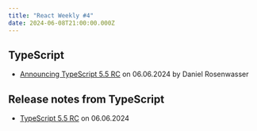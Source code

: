 ```yaml
---
title: "React Weekly #4"
date: 2024-06-08T21:00:00.000Z
---
```


## TypeScript

- [Announcing TypeScript 5.5 RC](https://devblogs.microsoft.com/typescript/announcing-typescript-5-5-rc/) on 06.06.2024 by Daniel Rosenwasser

## Release notes from TypeScript

- [TypeScript 5.5 RC](https://github.com/microsoft/TypeScript/releases/tag/v5.5-rc) on 06.06.2024
